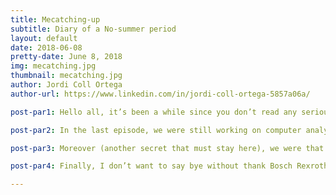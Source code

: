 ```yaml
---
title: Mecatching-up
subtitle: Diary of a No-summer period
layout: default
date: 2018-06-08
pretty-date: June 8, 2018
img: mecatching.jpg
thumbnail: mecatching.jpg
author: Jordi Coll Ortega
author-url: https://www.linkedin.com/in/jordi-coll-ortega-5857a06a/

post-par1: Hello all, it’s been a while since you don’t read any serious blog about mechanics and the structure of our child, so maybe it’s a good time to make a review to catch up and explain you a bit about what’s going on. Otherwise you may think we are all day messing around and whether that was true, no one should know so let this be our secret.

post-par2: In the last episode, we were still working on computer analysis software stuff checking that the structure would stand all the loads of the flight. Since then many days have passed (at least in the calendar, you know the psycho-Sun here in Kiruna doesn’t give a shit if you want to sleep sometimes), and we moved on to hands-on work. Without going any further, two days ago the mechanical team resistance did a wonderful tour across some local Kiruna companies to order some of the components for the structure, namely the aluminium walls and the insulation styrofoam.

post-par3: Moreover (another secret that must stay here), we were that sure about our design that we ordered most of the structure components before the CDR! Luckily, we got a super PASS and only minor changes had to be implemented, so we are on track.

post-par4: Finally, I don’t want to say bye without thank Bosch Rexroth for that super cool 45% discount they gave us! By now I’m just waiting for the components to arrive while looking for a Master Thesis topic/Internship/opportunity. If any reader is interested, you can contact me whenever you want through my email (jordicoll.28@gmail.com) or clicking in my name down here. I’m a great engineer, you won’t be disappointed!

---
```

